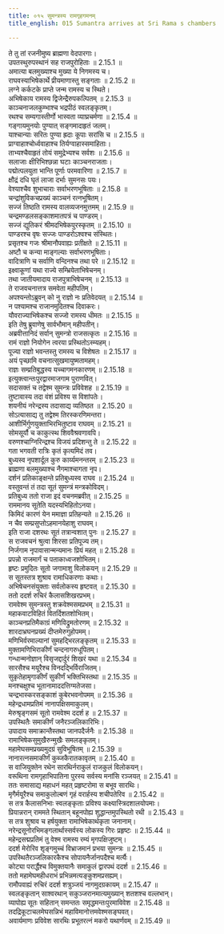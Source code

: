 ```yaml
---
title: ०१५ सुमन्त्रस्य रामगृहगमनम्
title_english: 015 Sumantra arrives at Sri Rama s chambers

---
```



  
ते तु तां रजनीमुष्य ब्राह्मणा वेदपारगाः।  
उपतस्थुरुपस्थानं सह राजपुरोहिताः ॥ 2.15.1 ॥   
अमात्या बलमुख्याश्च मुख्या ये निगमस्य च।  
राघवस्याभिषेकार्थे प्रीयमाणास्तु सङ्गताः ॥ 2.15.2 ॥   
लग्ने कर्कटके प्राप्ते जन्म रामस्य च स्थिते।  
अभिषेकाय रामस्य द्विजेन्द्रैरुपकल्पितम् ॥ 2.15.3 ॥   
काञ्चनाजलकुम्भाश्च भद्रपीठं स्वलङ्कृतम्।  
रथश्च सम्यगास्तीर्णो भास्वता व्याघ्रचर्मणा ॥ 2.15.4 ॥   
गङ्गायमुनयोः पुण्यात् सङ्गमादाहृतं जलम्।  
याश्चान्याः सरितः पुण्या ह्रदाः कूपाः सरांसि च ॥ 2.15.5 ॥   
प्राग्वाहाश्चोर्ध्ववाहाश्च तिर्यग्वाहास्समाहिताः।  
ताभ्यश्चैवाहृतं तोयं समुद्रेभ्यश्च सर्वशः ॥ 2.15.6 ॥   
सलाजाः क्षीरिभिश्छन्ना घटाः काञ्चनराजताः।  
पद्मोत्पलयुता भान्ति पूर्णाः परमवारिणा ॥ 2.15.7 ॥   
क्षौद्रं दधि घृतं लाजा दर्भाः सुमनसः पयः।  
वेश्याश्चैव शुभाचाराः सर्वाभरणभूषिताः ॥ 2.15.8 ॥   
चन्द्रांशुविकचप्रख्यं काञ्चनं रत्नभूषितम्।  
सज्जं तिष्ठति रामस्य वालव्यजनमुत्तमम् ॥ 2.15.9 ॥   
चन्द्रमण्डलसङ्काशमातपत्रं च पाण्डरम्।  
सज्जं द्युतिकरं श्रीमदभिषेकपुरस्कृतम् ॥ 2.15.10 ॥   
पाण्डरश्च वृषः सज्जः पाण्डरोऽश्वश्च संस्थितः।  
प्रसृतश्च गजः श्रीमानौपवाह्यः प्रतीक्षते ॥ 2.15.11 ॥   
अष्टौ च कन्या माङ्गल्याः सर्वाभरणभूषिताः।  
वादित्राणि च सर्वाणि वन्दिनश्च तथा परे ॥ 2.15.12 ॥   
इक्ष्वाकूणां यथा राज्ये सम्भ्रियेताभिषेचनम्।  
तथा जातीयमादाय राजपुत्राभिषेचनम् ॥ 2.15.13 ॥   
ते राजवचनात्तत्र समवेता महीपतिम्।  
अपश्यन्तोऽब्रुवन् को नु राज्ञो नः प्रतिवेदयत् ॥ 2.15.14 ॥   
न पश्यामश्च राजानमुदितश्च दिवाकरः।  
यौवराज्याभिषेकश्च सज्जो रामस्य धीमतः ॥ 2.15.15 ॥   
इति तेषु ब्रुवाणेषु सार्वभौमान् महीपतीन्।  
अब्रवीत्तानिदं सर्वान् सुमन्त्रो राजसत्कृतः ॥ 2.15.16 ॥   
रामं राज्ञो नियोगेन त्वरया प्रस्थितोऽस्म्यहम्।  
पूज्या राज्ञो भवन्तस्तु रामस्य च विशेषतः ॥ 2.15.17 ॥   
अयं पृच्छामि वचनात्सुखमायुष्मतामहम्।  
राज्ञः सम्प्रतिबुद्धस्य यच्चागमनकारणम् ॥ 2.15.18 ॥   
इत्युक्त्वान्तःपुरद्वारमाजगाम पुराणवित्।  
सदासक्तं च तद्वेश्म सुमन्त्रः प्रविवेशह ॥ 2.15.19 ॥   
तुष्टावास्य तदा वंशं प्रविश्य स विशांपतेः।  
शयनीयं नरेन्द्रस्य तदासाद्य व्यतिष्ठत ॥ 2.15.20 ॥   
सोऽत्यासाद्य तु तद्वेश्म तिरस्करणिमन्तरा।  
आशीर्भिर्गुणयुक्ताभिरभितुष्टाव राघवम् ॥ 2.15.21 ॥   
सोमसूर्यौ च काकुत्स्थ शिववैश्रवणावपि।  
वरुणश्चाग्निरिन्द्रश्च विजयं प्रदिशन्तु ते ॥ 2.15.22 ॥   
गता भगवती रात्रिः कृतं कृत्यमिदं तव।  
बुध्यस्व नृपशार्दूल कुरु कार्य्यमनन्तरम् ॥ 2.15.23 ॥   
ब्राह्मणा बलमुख्याश्च नैगमाश्चागता नृप।  
दर्शनं प्रतिकाङ्क्षन्ते प्रतिबुध्यस्व राघव ॥ 2.15.24 ॥   
वस्तुवन्तं तं तदा सूतं सुमन्त्रं मन्त्रकोविदम्।  
प्रतिबुध्य ततो राजा इदं वचनमब्रवीत् ॥ 2.15.25 ॥   
राममानय सूतेति यदस्यभिहितोऽनया।  
किमिदं कारणं येन ममाज्ञा प्रतिहन्यते ॥ 2.15.26 ॥   
न चैव सम्प्रसुप्तोऽहमानयेहाशु राघवम्।  
इति राजा दशरथः सूतं तत्रान्वशात् पुनः ॥ 2.15.27 ॥   
स राजवचनं श्रुत्वा शिरसा प्रतिपूज्य तम्।  
निर्जगाम नृपावासान्मन्यमानः प्रियं महत् ॥ 2.15.28 ॥   
प्रपन्नो राजमार्गं च पताकाध्वजशोभितम्।  
हृष्टः प्रमुदितः सूतो जगामाशु विलोकयन् ॥ 2.15.29 ॥   
स सूतस्तत्र शुश्राव रामाधिकरणाः कथाः।  
अभिषेचनसंयुक्ताः सर्वलोकस्य हृष्टवत् ॥ 2.15.30 ॥   
ततो ददर्श रुचिरं कैलासशिखरप्रभम्।  
रामवेश्म सुमन्त्रस्तु शक्रवेश्मसमप्रभम् ॥ 2.15.31 ॥   
महाकवाटविहितं वितर्दिशतशोभितम्।  
काञ्चनप्रतिमैकाग्रं मणिविद्रुमतोरणम् ॥ 2.15.32 ॥   
शारदाभ्रघनप्रख्यं दीप्तमेरुगुहोपमम्।  
मणिभिर्वरमाल्यानां सुमहद्भिरलङ्कृतम् ॥ 2.15.33 ॥   
मुक्तामणिभिराकीर्णं चन्दनागरुधूपितम्।  
गन्धान्मनोज्ञान् विसृजद्दार्दुरं शिखरं यथा ॥ 2.15.34 ॥   
सारसैश्च मयूरैश्च विनदद्भिर्विराजितम्।  
सुकृतेहामृगाकीर्णं सुकीर्णं भक्तिभिस्तथा ॥ 2.15.35 ॥   
मनश्चक्षुश्च भूतानामाददत्तिग्मतेजसा।  
चन्द्रभास्करसङ्काशं कुबेरभवनोपमम् ॥ 2.15.36 ॥   
महेन्द्रधामप्रतिमं नानापक्षिसमाकुलम्।  
मेरुश्रृङ्गसमं सूतो रामवेश्म ददर्श ह ॥ 2.15.37 ॥   
उपस्थितैः समाकीर्णं जनैरञ्जलिकारिभिः।  
उपादाय समाक्रान्तैस्तथा जानपदैर्जनैः ॥ 2.15.38 ॥   
रामाभिषेकसुमुखैरुन्मुखैः समलङ्कृतम्।  
महामेघसमप्रख्यमुदग्रं सुविभूषितम् ॥ 2.15.39 ॥   
नानारत्नसमाकीर्णं कुब्जकैरातकावृतम् ॥ 2.15.40 ॥   
स वाजियुक्तेन रथेन सारथिर्नराकुलं राजकुलं विलोकयन्।  
वरूथिना रामगृहाभिपातिना पुरस्य सर्वस्य मनांसि रञ्जयत् ॥ 2.15.41 ॥   
ततः समासाद्य महाधनं महत् प्रहृष्टरोमा स बभूव सारथिः।  
मृगैर्मयूरैश्च समाकुलोल्बणं गृहं वरार्हस्य शचीपतेरिव ॥ 2.15.42 ॥   
स तत्र कैलासनिभाः स्वलङ्कृताः प्रविश्य कक्ष्यास्त्रिदशालयोपमाः।  
प्रियान्नरान् राममते स्थितान् बहूनपोह्य शुद्धान्तमुपस्थितो रथी ॥ 2.15.43 ॥   
स तत्र शुश्राव च हर्षयुक्ता रामाभिषेकार्थकृता जनानाम्।  
नरेन्द्रसूनोरभिमङ्गलार्थास्सर्वस्य लोकस्य गिरः प्रहृष्टः ॥ 2.15.44 ॥   
महेन्द्रसद्मप्रतिमं तु वेश्म रामस्य रम्यं मृगपक्षिजुष्टम्।  
ददर्श मेरोरिव शृङ्गमुच्चं विभ्राजमानं प्रभया सुमन्त्रः ॥ 2.15.45 ॥   
उपस्थितैरञ्जलिकारकैश्च सोपायनैर्जानपदैश्च मर्त्यैः।  
कोट्या परार्द्धैश्च विमुक्तयानैः समाकुलं द्वारपथं ददर्श ॥ 2.15.46 ॥   
ततो महामेघमहीधराभं प्रभिन्नमत्यङ्कुशमप्रसह्यम्।  
रामौपवाह्यं रुचिरं ददर्श शत्रुञ्जयं नागमुदग्रकायम् ॥ 2.15.47 ॥   
स्वलङ्कृतान् साश्वरथान् सकुञ्जरानमात्यमुख्यान् शतशश्च वल्लभान्।  
व्यापोह्य सूतः सहितान् समन्ततः समृद्धमन्तःपुरमाविवेश ॥ 2.15.48 ॥   
तदद्रिकूटाचलमेघसन्निभं महाविमानोत्तमवेश्मसङ्घवत्।  
अवार्यमाणः प्रविवेश सारथिः प्रभूतरत्नं मकरो यथार्णवम् ॥ 2.15.49 ॥   